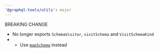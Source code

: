 ```yaml
---
'@graphql-tools/utils': major
---
```


BREAKING CHANGE

- No longer exports `SchemaVisitor`, `visitSchema` and `VisitSchemaKind`
- - Use [`mapSchema`](https://www.graphql-tools.com/docs/schema-directives/#full-mapschema-api) instead

